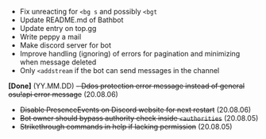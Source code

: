 
- Fix unreacting for `<bg s` and possibly `<bgt`
- Update README.md of Bathbot
- Update entry on top.gg
- Write peppy a mail
- Make discord server for bot
- Improve handling (ignoring) of errors for pagination and minimizing when message deleted
- Only `<addstream` if the bot can send messages in the channel

**[Done]** (YY.MM.DD)
~~- Ddos protection error message instead of general osu!api error message~~ (20.08.06)
- ~~Disable PresenceEvents on Discord website for next restart~~ (20.08.06)
- ~~Bot owner should bypass authority check inside `<authorities`~~ (20.08.05)
- ~~Strikethrough commands in help if lacking permission~~ (20.08.05)